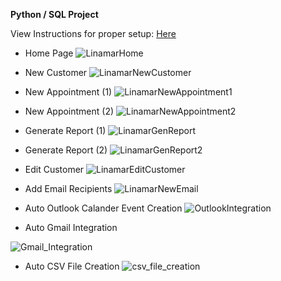 **Python / SQL Project**

View Instructions for proper setup: [Here](Instructions.md)

- Home Page
![LinamarHome](https://github.com/user-attachments/assets/c5b2415c-1a60-4180-84cf-f0f536459756)

- New Customer
![LinamarNewCustomer](https://github.com/user-attachments/assets/23089c17-a418-4b26-b24e-aac30aa93fc7)

- New Appointment (1)
![LinamarNewAppointment1](https://github.com/user-attachments/assets/3efe4dfc-b742-40d7-a156-41f83550b66c)

- New Appointment (2)
![LinamarNewAppointment2](https://github.com/user-attachments/assets/8f2ec8be-e911-4b80-986d-e8845ba4d2e7)

- Generate Report (1)
![LinamarGenReport](https://github.com/user-attachments/assets/c81c7e37-f53b-4ba5-a49c-236cbb203b89)

- Generate Report (2)
![LinamarGenReport2](https://github.com/user-attachments/assets/87162ac1-db49-4aae-8fb8-41989d4c7f1a)

- Edit Customer
![LinamarEditCustomer](https://github.com/user-attachments/assets/989c1940-0238-4e38-af50-3e425d0f1a66)

- Add Email Recipients
![LinamarNewEmail](https://github.com/user-attachments/assets/8cdc6621-aa70-4f68-8475-02c1bf1a3e66)

- Auto Outlook Calander Event Creation
![OutlookIntegration](https://github.com/user-attachments/assets/ee2a25ee-ef3f-443b-894a-51825ea60d8d)

- Auto Gmail Integration

![Gmail_Integration](https://github.com/user-attachments/assets/9a4599c8-2779-47a2-ae1f-0d163d0b663f)

- Auto CSV File Creation
![csv_file_creation](https://github.com/user-attachments/assets/919673ad-e14b-4fe9-89df-a11fae98607b)
